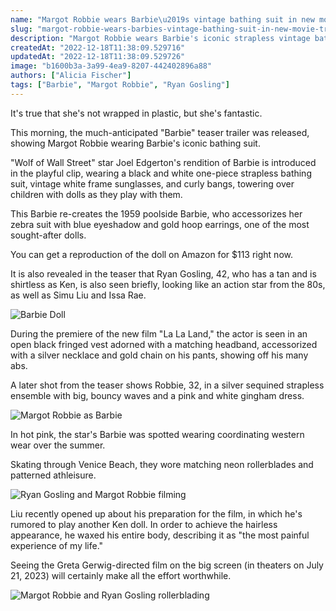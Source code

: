 ```yaml
---
name: "Margot Robbie wears Barbie\u2019s vintage bathing suit in new movie trailer"
slug: "margot-robbie-wears-barbies-vintage-bathing-suit-in-new-movie-trailer"
description: "Margot Robbie wears Barbie's iconic strapless vintage bathing suit in a new movie teaser, alongside Ryan Gosling as Ken in an '80s inspired outfit."
createdAt: "2022-12-18T11:38:09.529716"
updatedAt: "2022-12-18T11:38:09.529726"
image: "b1600b3a-3a99-4ea9-8207-442402896a88"
authors: ["Alicia Fischer"]
tags: ["Barbie", "Margot Robbie", "Ryan Gosling"]
---
```

It's true that she's not wrapped in plastic, but she's fantastic. 

This morning, the much-anticipated "Barbie" teaser trailer was released, showing Margot Robbie wearing Barbie's iconic bathing suit. 

"Wolf of Wall Street" star Joel Edgerton's rendition of Barbie is introduced in the playful clip, wearing a black and white one-piece strapless bathing suit, vintage white frame sunglasses, and curly bangs, towering over children with dolls as they play with them. 

This Barbie re-creates the 1959 poolside Barbie, who accessorizes her zebra suit with blue eyeshadow and gold hoop earrings, one of the most sought-after dolls.

You can get a reproduction of the doll on Amazon for $113 right now.

It is also revealed in the teaser that Ryan Gosling, 42, who has a tan and is shirtless as Ken, is also seen briefly, looking like an action star from the 80s, as well as Simu Liu and Issa Rae.

![Barbie Doll](2c303812-1549-431d-9e5b-dd2476fc88f0)

During the premiere of the new film "La La Land," the actor is seen in an open black fringed vest adorned with a matching headband, accessorized with a silver necklace and gold chain on his pants, showing off his many abs. 

A later shot from the teaser shows Robbie, 32, in a silver sequined strapless ensemble with big, bouncy waves and a pink and white gingham dress. 

![Margot Robbie as Barbie](3634a555-4a8f-485f-94d6-b245a4bfc43b)

In hot pink, the star's Barbie was spotted wearing coordinating western wear over the summer. 

Skating through Venice Beach, they wore matching neon rollerblades and patterned athleisure. 

![Ryan Gosling and Margot Robbie filming](f41334e4-d18e-4e11-8353-0be4ac1c364e)

Liu recently opened up about his preparation for the film, in which he's rumored to play another Ken doll. In order to achieve the hairless appearance, he waxed his entire body, describing it as "the most painful experience of my life."

Seeing the Greta Gerwig-directed film on the big screen (in theaters on July 21, 2023) will certainly make all the effort worthwhile.

![Margot Robbie and Ryan Gosling rollerblading](b703f474-bd4a-4827-bed9-3d93133c275a)
